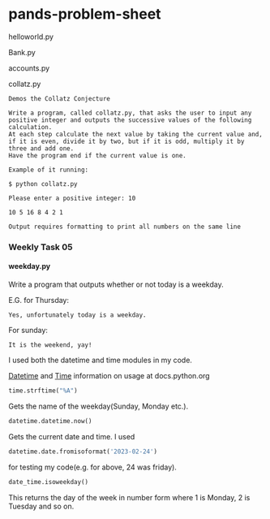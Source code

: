 # pands-problem-sheet

helloworld.py

Bank.py

accounts.py

collatz.py

    Demos the Collatz Conjecture

    Write a program, called collatz.py, that asks the user to input any positive integer and outputs the successive values of the following calculation. 
    At each step calculate the next value by taking the current value and, if it is even, divide it by two, but if it is odd, multiply it by three and add one.
    Have the program end if the current value is one.

    Example of it running:

    $ python collatz.py

    Please enter a positive integer: 10

    10 5 16 8 4 2 1

    Output requires formatting to print all numbers on the same line


### Weekly Task 05
#### weekday.py
Write a program that outputs whether or not today is a weekday.

E.G. for Thursday:
```
Yes, unfortunately today is a weekday.
```
For sunday:
```
It is the weekend, yay!
```

I used both the datetime and time modules in my code.

[Datetime](https://docs.python.org/3/library/datetime.html) and 
[Time](https://docs.python.org/3/library/time.html?highlight=time#module-time) information on usage at docs.python.org

```python
time.strftime("%A")
```
Gets the name of the weekday(Sunday, Monday etc.).
```python
datetime.datetime.now()
```
Gets the current date and time. I used
```python
datetime.date.fromisoformat('2023-02-24')
```
for testing my code(e.g. for above, 24 was friday).
```python
date_time.isoweekday()
```
This returns the day of the week in number form where 1 is Monday, 2 is Tuesday and so on.

